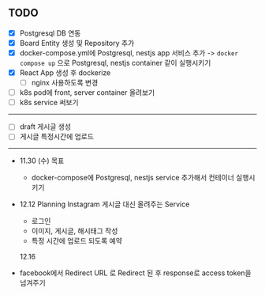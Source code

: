 ## TODO

- [x] Postgresql DB 연동
- [x] Board Entity 생성 및 Repository 추가
- [x] docker-compose.yml에 Postgresql, nestjs app 서비스 추가 -> `docker compose up` 으로 Postgresql, nestjs container 같이 실행시키기
- [x] React App 생성 후 dockerize
  - [ ] nginx 사용하도록 변경
- [ ] k8s pod에 front, server container 올려보기
- [ ] k8s service 써보기

---

- [ ] draft 게시글 생성
- [ ] 게시글 특정시간에 업로드

---

- 11.30 (수) 목표
  - docker-compose에 Postgresql, nestjs service 추가해서 컨테이너 실행시키기
- 12.12 Planning
  Instagram 게시글 대신 올려주는 Service

  - 로그인
  - 이미지, 게시글, 해시태그 작성
  - 특정 시간에 업로드 되도록 예약

  12.16

- facebook에서 Redirect URL 로 Redirect 된 후 response로 access token을 넘겨주기
